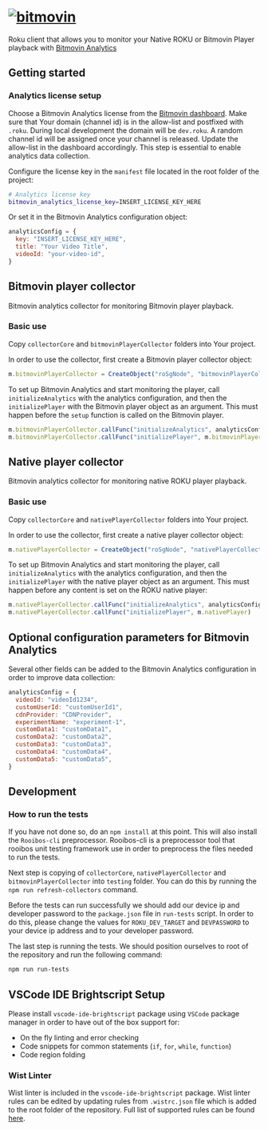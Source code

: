 # [![bitmovin](http://bitmovin-a.akamaihd.net/webpages/bitmovin-logo-github.png)](http://www.bitmovin.com)

Roku client that allows you to monitor your Native ROKU or Bitmovin Player playback with [Bitmovin Analytics](https://bitmovin.com/video-analytics)

## Getting started

### Analytics license setup

Choose a Bitmovin Analytics license from the [Bitmovin dashboard](https://bitmovin.com/dashboard/analytics/licenses).
Make sure that Your domain (channel id) is in the allow-list and postfixed with `.roku`.
During local development the domain will be `dev.roku`.
A random channel id will be assigned once your channel is released. Update the allow-list in the dashboard accordingly.
This step is essential to enable analytics data collection.

Configure the license key in the `manifest` file located in the root folder of the project:

```bash
# Analytics license key
bitmovin_analytics_license_key=INSERT_LICENSE_KEY_HERE
```

Or set it in the Bitmovin Analytics configuration object:

```javascript
analyticsConfig = {
  key: "INSERT_LICENSE_KEY_HERE",
  title: "Your Video Title",
  videoId: "your-video-id",
}
```

## Bitmovin player collector

Bitmovin analytics collector for monitoring Bitmovin player playback.

### Basic use

Copy `collectorCore` and `bitmovinPlayerCollector` folders into Your project.

In order to use the collector, first create a Bitmovin player collector object:

```javascript
m.bitmovinPlayerCollector = CreateObject("roSgNode", "bitmovinPlayerCollector")
```

To set up Bitmovin Analytics and start monitoring the player, call `initializeAnalytics` with the analytics configuration, and then the `initializePlayer` with the Bitmovin player object as an argument.
This must happen before the `setup` function is called on the Bitmovin player.

```javascript
m.bitmovinPlayerCollector.callFunc("initializeAnalytics", analyticsConfig)
m.bitmovinPlayerCollector.callFunc("initializePlayer", m.bitmovinPlayer)
```

## Native player collector

Bitmovin analytics collector for monitoring native ROKU player playback.

### Basic use

Copy `collectorCore` and `nativePlayerCollector` folders into Your project.

In order to use the collector, first create a native player collector object:

```javascript
m.nativePlayerCollector = CreateObject("roSgNode", "nativePlayerCollector")
```

To set up Bitmovin Analytics and start monitoring the player, call `initializeAnalytics` with the analytics configuration, and then the `initializePlayer` with the native player object as an argument.
This must happen before any content is set on the ROKU native player:

```javascript
m.nativePlayerCollector.callFunc("initializeAnalytics", analyticsConfig)
m.nativePlayerCollector.callFunc("initializePlayer", m.nativePlayer)
```

## Optional configuration parameters for Bitmovin Analytics

Several other fields can be added to the Bitmovin Analytics configuration in order to improve data collection:

```javascript
analyticsConfig = {
  videoId: "videoId1234",
  customUserId: "customUserId1",
  cdnProvider: "CDNProvider",
  experimentName: "experiment-1",
  customData1: "customData1",
  customData2: "customData2",
  customData3: "customData3",
  customData4: "customData4",
  customData5: "customData5",
}
```

## Development

### How to run the tests

If you have not done so, do an `npm install` at this point. This will also install the `Rooibos-cli` preprocessor.
Rooibos-cli is a preprocessor tool that rooibos unit testing framework use in order to preprocess the files needed to run the tests.

Next step is copying of `collectorCore`, `nativePlayerCollector` and `bitmovinPlayerCollector` into `testing` folder. You can do this by running the `npm run refresh-collectors` command.

Before the tests can run successfully we should add our device ip and developer password to the `package.json` file in `run-tests` script. In order to do this, please change the values for `ROKU_DEV_TARGET` and `DEVPASSWORD` to your device ip address and to your developer password.

The last step is running the tests. We should position ourselves to root of the repository and run the following command:

```bash
npm run run-tests
```

## VSCode IDE Brightscript Setup

Please install `vscode-ide-brightscript` package using `VSCode` package manager in order to have out of the box support for:

- On the fly linting and error checking
- Code snippets for common statements (`if`, `for`, `while`, `function`)
- Code region folding

### Wist Linter

Wist linter is included in the `vscode-ide-brightscript` package.
Wist linter rules can be edited by updating rules from `.wistrc.json` file which is added to the root folder of the repository.
Full list of supported rules can be found [here](https://willowtreeapps.github.io/wist/user-guide/rules/).
